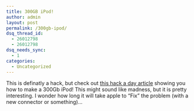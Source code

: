 ```yaml
---
title: 300GB iPod!
author: admin
layout: post
permalink: /300gb-ipod/
dsq_thread_id:
  - 26012798
  - 26012798
dsq_needs_sync:
  - 1
categories:
  - Uncategorized
---
```

This is definatly a hack, but check out [this hack a day article][1] showing you how to make a 300Gb iPod! This might sound like madness, but it is pretty interesting. I wonder how long it will take apple to &#8220;Fix&#8221; the problem (with a new connector or something)&#8230;

 [1]: http://www.hackaday.com/entry/1234000547035805/